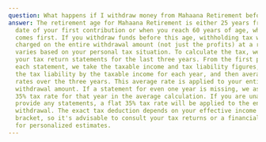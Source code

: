 ```yaml
---
question: What happens if I withdraw money from Mahaana Retirement before retirement age?
answer: The retirement age for Mahaana Retirement is either 25 years from the
  date of your first contribution or when you reach 60 years of age, whichever
  comes first. If you withdraw funds before this age, withholding tax will be
  charged on the entire withdrawal amount (not just the profits) at a rate that
  varies based on your personal tax situation. To calculate the tax, we request
  your tax return statements for the last three years. From the first page of
  each statement, we take the taxable income and tax liability figures, divide
  the tax liability by the taxable income for each year, and then average these
  rates over the three years. This average rate is applied to your entire
  withdrawal amount. If a statement for even one year is missing, we assume a
  35% tax rate for that year in the average calculation. If you are unable to
  provide any statements, a flat 35% tax rate will be applied to the entire
  withdrawal. The exact tax deduction depends on your effective income tax
  bracket, so it's advisable to consult your tax returns or a financial advisor
  for personalized estimates.
---
```

